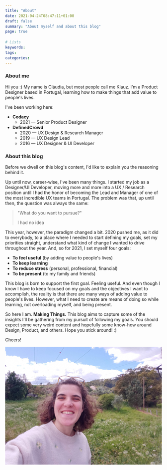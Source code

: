 ```yaml
---
title: "About"
date: 2021-04-24T08:47:11+01:00
draft: false
summary: "About myself and about this blog"
page: true

# Lists
keywords:
tags:
categories:
---
```

### About me

Hi you :) My name is Cláudia, but most people call me Klauz. I'm a Product Designer based in Portugal, learning how to make things that add value to people's lives.

I've been working here:

* **Codacy** 
  * 2021 — Senior Product Designer
* **DefinedCrowd** 
  * 2020 — UX Design & Research Manager
  * 2019 — UX Design Lead
  * 2016 — UX Designer & UI Developer


### About this blog

Before we dwell on this blog's content, I'd like to explain you the reasoning behind it.

Up until now, career-wise, I've been many things. I started my job as a Designer/UI Developer, moving more and more into a UX / Research position until I had the honor of becoming the Lead and Manager of one of the most incredible UX teams in  Portugal. The problem was that, up until then, the question was always the same: 

> "What do you want to pursue?"
> 
> I had no idea

This year, however, the paradigm changed a bit. 2020 pushed me, as it did to everybody, to a place where I needed to start defining my goals, set my priorities straight, understand what kind of change I wanted to drive throughout the year. And, so for 2021, I set myself four goals:

* **To feel useful** (by adding value to people's lives)
* **To keep learning**
* **To reduce stress** (personal, professional, financial)
* **To be present** (to my family and friends)

This blog is born to support the first goal. Feeling useful. And even though I know I have to keep focused on my goals and the objectives I want to accomplish, the reality is that there are many ways of adding value to people's lives. However, what I need to create are means of doing so while learning, not overloading myself, and being present.

So here I am. **Making Things.** This blog aims to capture some of the insights I'll be gathering from my pursuit of following my goals. You should expect some very weird content and hopefully some know-how around Design, Product, and others. Hope you stick around! :)

Cheers!

![Being in Coimbra](/images/klauz_coimbra.jpg)



